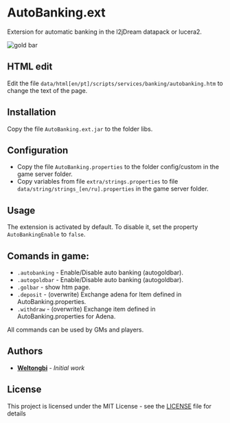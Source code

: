 # AutoBanking.ext
Extersion for automatic banking in the l2jDream datapack or lucera2.

![gold bar](Captura.png)

## HTML edit
Edit the file `data/html[en/pt]/scripts/services/banking/autobanking.htm` to change the text of the page.

## Installation
Copy the file `AutoBanking.ext.jar` to the folder libs.

## Configuration
* Copy the file `AutoBanking.properties` to the folder config/custom in the game server folder.
* Copy variables from file `extra/strings.properties` to file `data/string/strings_[en/ru].properties` in the game server folder.

## Usage
The extension is activated by default. To disable it, set the property `AutoBankingEnable` to `false`.

## Comands in game:
* `.autobanking` - Enable/Disable auto banking (autogoldbar).
* `.autogoldbar` - Enable/Disable auto banking (autogoldbar).
* `.golbar` - show htm page.
* `.deposit` - (overwrite) Exchange adena for Item defined in AutoBanking.properties.
* `.withdraw` - (overwrite) Exchange item defined in AutoBanking.properties for Adena.

All commands can be used by GMs and players.

## Authors
* **[Weltongbi](https://github.com/weltongbi/)** - *Initial work*

## License
This project is licensed under the MIT License - see the [LICENSE](LICENSE) file for details

